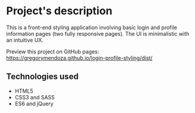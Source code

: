 # Project's description

This is a front-end styling application involving basic login and profile information pages (two fully responsive pages). The UI is minimalistic with an intuitive UX.

Preview this project on GitHub pages: https://gregorymendoza.github.io/login-profile-styling/dist/

## Technologies used

* HTML5
* CSS3 and SASS
* ES6 and jQuery